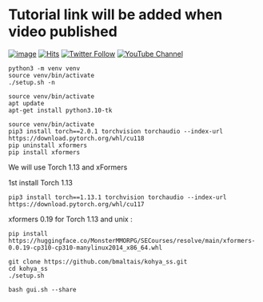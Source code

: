 # Tutorial link will be added when video published

[![image](https://img.shields.io/discord/772774097734074388?label=Discord&logo=discord)](https://discord.com/servers/software-engineering-courses-secourses-772774097734074388) [![Hits](https://hits.seeyoufarm.com/api/count/incr/badge.svg?url=https%3A%2F%2Fgithub.com%2FFurkanGozukara%2FStable-Diffusion%2Fedit%2Fmain%2FTutorials%2FDeep-Voice-Clone-Tutorial-Tortoise-TTS.md%2Fedit%2Fmain%2FTutorials%2FDeep-Voice-Clone-Tutorial-Tortoise-TTS.md&count_bg=%2379C83D&title_bg=%239E0F0F&icon=apachespark.svg&icon_color=%23E7E7E7&title=views&edge_flat=false)](https://hits.seeyoufarm.com) [![Twitter Follow](https://img.shields.io/twitter/follow/GozukaraFurkan?label=Follow&style=social)](https://twitter.com/GozukaraFurkan) [![YouTube Channel](https://img.shields.io/badge/YouTube-Channel-red?style=for-the-badge&logo=youtube)](https://www.youtube.com/SECourses) 


```
python3 -m venv venv
source venv/bin/activate
./setup.sh -n
```

```
source venv/bin/activate
apt update
apt-get install python3.10-tk
```

```
source venv/bin/activate
pip3 install torch==2.0.1 torchvision torchaudio --index-url https://download.pytorch.org/whl/cu118
pip uninstall xformers
pip install xformers
```

We will use Torch 1.13 and xFormers 

1st install Torch 1.13 

```pip3 install torch==1.13.1 torchvision torchaudio --index-url https://download.pytorch.org/whl/cu117``` 

xformers 0.19 for Torch 1.13 and unix : 

```pip install https://huggingface.co/MonsterMMORPG/SECourses/resolve/main/xformers-0.0.19-cp310-cp310-manylinux2014_x86_64.whl``` 


```
git clone https://github.com/bmaltais/kohya_ss.git
cd kohya_ss
./setup.sh
```


 ```
 bash gui.sh --share
 ```
